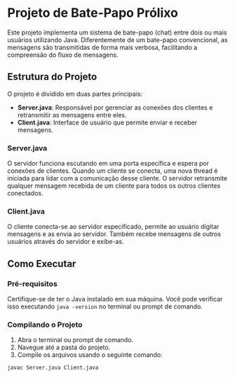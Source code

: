 # Projeto de Bate-Papo Prólixo

Este projeto implementa um sistema de bate-papo (chat) entre dois ou mais usuários utilizando Java. Diferentemente de um bate-papo convencional, as mensagens são transmitidas de forma mais verbosa, facilitando a compreensão do fluxo de mensagens.

## Estrutura do Projeto

O projeto é dividido em duas partes principais:

- **Server.java**: Responsável por gerenciar as conexões dos clientes e retransmitir as mensagens entre eles.
- **Client.java**: Interface de usuário que permite enviar e receber mensagens.

### Server.java

O servidor funciona escutando em uma porta específica e espera por conexões de clientes. Quando um cliente se conecta, uma nova thread é iniciada para lidar com a comunicação desse cliente. O servidor retransmite qualquer mensagem recebida de um cliente para todos os outros clientes conectados.

### Client.java

O cliente conecta-se ao servidor especificado, permite ao usuário digitar mensagens e as envia ao servidor. Também recebe mensagens de outros usuários através do servidor e exibe-as.

## Como Executar

### Pré-requisitos

Certifique-se de ter o Java instalado em sua máquina. Você pode verificar isso executando `java -version` no terminal ou prompt de comando.

### Compilando o Projeto

1. Abra o terminal ou prompt de comando.
2. Navegue até a pasta do projeto.
3. Compile os arquivos usando o seguinte comando:

```bash
javac Server.java Client.java
